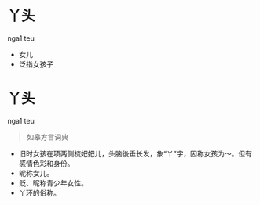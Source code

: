 # 丫头
nga1 teu
- 女儿
- 泛指女孩子

# 丫头
nga1 teu
> 如皋方言词典
- 旧时女孩在项两侧梳妑妑儿，头脑後垂长发，象“丫”字，因称女孩为～。但有感情色彩和身份。
- 昵称女儿。
- 贬、昵称青少年女性。
- 丫环的俗称。
